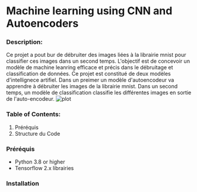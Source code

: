 # Machine learning using CNN and Autoencoders

### Description:
Ce projet a pout bur de débruiter des images liées à la librairie mnist pour classifier ces images dans un second temps. L'objectif est de concevoir un modèle de machine
leanring efficace et précis dans le débruitage et classification de données. Ce projet est constitué de deux modèles d'intellignece artifiel. Dans un preimer un modèle d'autoencodeur va apprendre à débruiter les images de la librairie mnist. 
Dans un second temps, un modèle de classification classifie les différentes images en sortie de l'auto-encodeur.
![plot](https://www.google.com/search?sca_esv=8315c933f3d307ba&rlz=1C1UEAD_frFR1072FR1072&sxsrf=ACQVn0_hb3HUQoRCNo0nKsdQ2C2ObHrEEQ:1707396104851&q=mnist+ai&uds=AMwkrPtlkF9APH_s3HUMCM6fPiRDF_wjzXZ2p6xCsd3LVpk3sPdFmsFdHtkTkpDOkdi95_t8g3NajrbLI7XKuxkNDPpt8DkZ1c_4_iwJWOcolpiAe9KU7NM&udm=2&sa=X&ved=2ahUKEwjJ7MeS4puEAxWIUqQEHY_HAUkQtKgLegQIDhAB&biw=1536&bih=791&dpr=1.25#vhid=pBuNAYaVdYHbDM&vssid=mosaic)

### Table of Contents:
1. Préréquis
2. Structure du Code

### Préréquis
* Python 3.8 or higher
* Tensorflow 2.x librairies

### Installation
